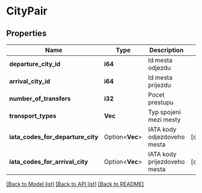 # CityPair

## Properties

Name | Type | Description | Notes
------------ | ------------- | ------------- | -------------
**departure_city_id** | **i64** | Id mesta odjezdu | 
**arrival_city_id** | **i64** | Id mesta prijezdu | 
**number_of_transfers** | **i32** | Pocet prestupu | 
**transport_types** | **Vec<String>** | Typ spojeni mezi mesty | 
**iata_codes_for_departure_city** | Option<**Vec<String>**> | IATA kody odjezdoveho mesta | [optional]
**iata_codes_for_arrival_city** | Option<**Vec<String>**> | IATA kody prijezdoveho mesta | [optional]

[[Back to Model list]](../README.md#documentation-for-models) [[Back to API list]](../README.md#documentation-for-api-endpoints) [[Back to README]](../README.md)


